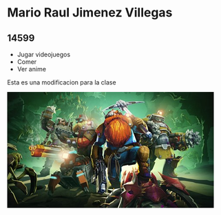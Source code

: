 # Mario Raul Jimenez Villegas
## 14599

- Jugar videojuegos
- Comer
- Ver anime

Esta es una modificacion para la clase

![Rock_And_Stone](./Rock_And_Stone.jpeg?raw=true)